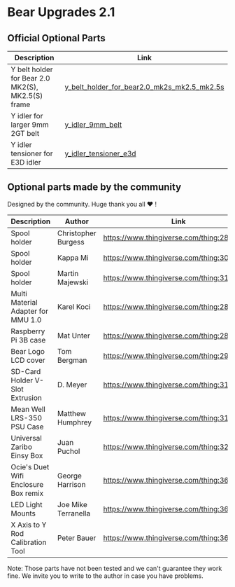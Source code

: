 # Bear Upgrades 2.1



## Official Optional Parts

| Description | Link |
|-------------|------|
| Y belt holder for Bear 2.0 MK2(S), MK2.5(S) frame | [y_belt_holder_for_bear2.0_mk2s_mk2.5_mk2.5s](./y_belt_holder_for_bear2.0_mk2s_mk2.5_mk2.5s) |
| Y idler for larger 9mm 2GT belt | [y_idler_9mm_belt](y_idler_9mm_belt) |
| Y idler tensioner for E3D idler | [y_idler_tensioner_e3d](y_idler_tensioner_e3d) |



## Optional parts made by the community

Designed by the community. Huge thank you all :heart: !

| Description | Author | Link |
|-------------|--------|------|
| Spool holder | Christopher Burgess | https://www.thingiverse.com/thing:2846383 |
| Spool holder | Kappa Mi | https://www.thingiverse.com/thing:3068093 |
| Spool holder | Martin Majewski | https://www.thingiverse.com/thing:3142106 |
| Multi Material Adapter for MMU 1.0 | Karel Koci | https://www.thingiverse.com/thing:2831583 |
| Raspberry Pi 3B case | Mat Unter | https://www.thingiverse.com/thing:2869086 |
| Bear Logo LCD cover | Tom Bergman | https://www.thingiverse.com/thing:2941711 |
| SD-Card Holder V-Slot Extrusion | D. Meyer | https://www.thingiverse.com/thing:3198211 |
| Mean Well LRS-350 PSU Case | Matthew Humphrey | https://www.thingiverse.com/thing:3180564 |
| Universal Zaribo Einsy Box | Juan Puchol | https://www.thingiverse.com/thing:3239428/ |
| Ocie's Duet Wifi Enclosure Box remix | George Harrison | https://www.thingiverse.com/thing:3642653 |
| LED Light Mounts | Joe Mike Terranella | https://www.thingiverse.com/thing:3619763 |
| X Axis to Y Rod Calibration Tool | Peter Bauer | https://www.thingiverse.com/thing:3645355 |

Note: Those parts have not been tested and we can't guarantee they work fine. We invite you to write to the author in case you have problems.
